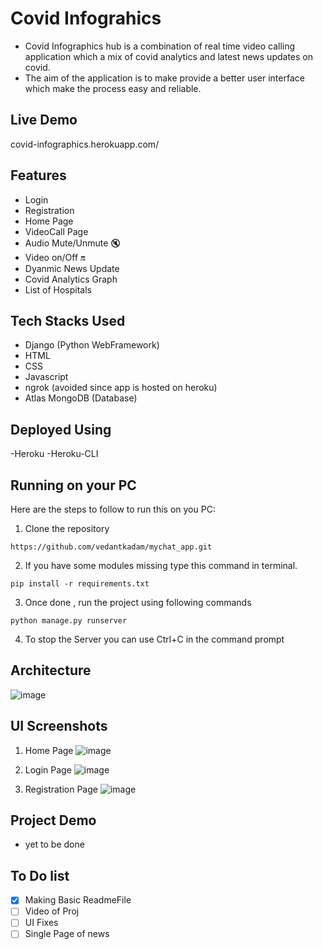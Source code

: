 # Covid Infograhics

- Covid Infographics hub is a combination of real time video calling application which a mix of covid analytics and latest news updates on covid.
- The aim of the application is to make provide a better user interface which make the process easy and reliable.

## Live Demo
covid-infographics.herokuapp.com/

## Features

- Login
- Registration
- Home Page
- VideoCall Page
- Audio Mute/Unmute 🔇
- Video on/Off 🔛
- Dyanmic News Update
- Covid Analytics Graph
- List of Hospitals


## Tech Stacks Used

- Django (Python WebFramework)
- HTML
- CSS
- Javascript
- ngrok (avoided since app is hosted on heroku)
- Atlas MongoDB (Database)

## Deployed Using

-Heroku
-Heroku-CLI

## Running on your PC
Here are the steps to follow to run this on you PC:
1. Clone the repository
```
https://github.com/vedantkadam/mychat_app.git
```

2. If you have some modules missing type this command in terminal.
```
pip install -r requirements.txt
```

3. Once done , run the project using following commands
```
python manage.py runserver
```

4. To stop the Server you can use Ctrl+C  in the command prompt

## Architecture

![image](https://user-images.githubusercontent.com/83024561/159270889-c94c4590-3403-482a-876c-c08658e1c2d2.png)


## UI Screenshots

1. Home Page
![image](https://user-images.githubusercontent.com/83024561/159271085-6fd1faf3-0029-413b-b1e6-f5ab892e2776.png)


2. Login Page
![image](https://user-images.githubusercontent.com/83024561/159271188-248587d9-dfd4-4d0b-bff7-488d6fb89b99.png)

3. Registration Page
![image](https://user-images.githubusercontent.com/83024561/159271265-8b7fa150-e8c9-4fd4-a2ce-f59ad5d3cc0f.png)



## Project Demo

- yet to be done

## To Do list
 - [x] Making Basic ReadmeFile
 - [ ] Video of Proj
 - [ ] UI Fixes
 - [ ] Single Page of news
